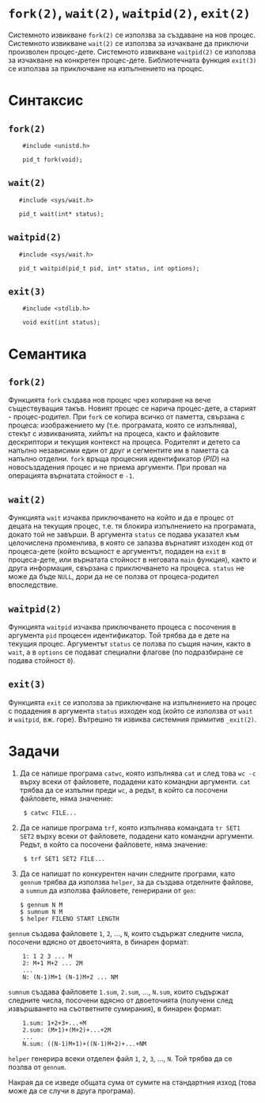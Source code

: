 # `fork(2)`, `wait(2)`, `waitpid(2)`, `exit(2)`

Системното извикване `fork(2)` се използва за създаване на нов процес.
Системното извикване `wait(2)` се използва за изчакване да приключи произволен процес-дете.
Системното извикване `waitpid(2)` се използва за изчакване на конкретен процес-дете.
Библиотечната функция `exit(3)` се използва за приключване на изпълнението на процес.


# Синтаксис

## `fork(2)`

		#include <unistd.h>

		pid_t fork(void);


## `wait(2)`

       #include <sys/wait.h>

       pid_t wait(int* status);


## `waitpid(2)`

       #include <sys/wait.h>

       pid_t waitpid(pid_t pid, int* status, int options);


## `exit(3)`

		#include <stdlib.h>

        void exit(int status);


# Семантика

## `fork(2)`

Функцията `fork` създава нов процес чрез копиране на вече съществуващия такъв.    Новият процес се нарича процес-дете, а старият - процес-родител.
При `fork` се копира всичко от паметта, свързана с процеса: изображението му (т.е. програмата, която се изпълнява), стекът с извикванията, хийпът на процеса, както и файловите дескриптори и текущия контекст на процеса.  Родителят и детето са напълно независими един от друг и сегментите им в паметта са напълно отделни.
`fork` връща процесния идентификатор (*PID*) на новосъздадения процес и не приема аргументи.  При провал на операцията върнатата стойност е `-1`.


## `wait(2)`

Функцията `wait` изчаква приключването на който и да е процес от децата на текущия процес, т.е. тя блокира изпълнението на програмата, докато той не завърши.  В аргумента `status` се подава указател към целочислена променлива, в която се запазва върнатият изходен код от процеса-дете (който всъщност е аргументът, подаден на `exit` в процеса-дете, или върнатата стойност в неговата `main` функция), както и друга информация, свързана с приключването на процеса.  `status` не може да бъде `NULL`, дори да не се ползва от процеса-родител впоследствие.


## `waitpid(2)`

Функцията `waitpid` изчаква приключването процеса с посочения в аргумента `pid` процесен идентификатор.  Той трябва да е дете на текущия процес.  Аргументът `status` се ползва по същия начин, както в `wait`, а в `options` се подават специални флагове (по подразбиране се подава стойност `0`).


## `exit(3)`

Функцията `exit` се използва за приключване на изпълнението на процес с подадения в аргумента `status` изходен код (който се използва от `wait` и `waitpid`, вж. горе).  Вътрешно тя извиква системния примитив `_exit(2)`.


# Задачи

1. Да се напише програма `catwc`, която изпълнява `cat` и след това `wc -c` върху всеки от файловете, подадени като командни аргументи.  `cat` трябва да се изпълни преди `wc`, а редът, в който са посочени файловете, няма значение:

		$ catwc FILE...

2. Да се напише програма `trf`, която изпълнява командата `tr SET1 SET2`  върху всеки от файловете, подадени като командни аргументи.  Редът, в който са посочени файловете, няма значение:

		$ trf SET1 SET2 FILE...

3.  Да се напишат по конкурентен начин следните програми, като `gennum` трябва да използва `helper`, за да създава отделните файлове, а `sumnum` да използва файловете, генерирани от `gen`:

        $ gennum N M
        $ sumnum N M
        $ helper FILENO START LENGTH

`gennum` създава файловете `1`, `2`, ..., `N`, които съдържат следните числа, посочени вдясно от двоеточията, в бинарен формат:

        1: 1 2 3 ... M
        2: M+1 M+2 ... 2M
        ...
        N: (N-1)M+1 (N-1)M+2 ... NM

`sumnum` създава файловете `1.sum`, `2.sum`, ..., `N.sum`, които съдържат следните числа, посочени вдясно от двоеточията (получени след извършването на съответните сумирания), в бинарен формат:

        1.sum: 1+2+3+...+M
        2.sum: (M+1)+(M+2)+...+2M
        ...
        N.sum: ((N-1)M+1)+((N-1)M+2)+...+NM

`helper` генерира всеки отделен файл `1`, `2`, `3`, ..., `N`.  Той трябва да се позлва от `gennum`.

Накрая да се изведе общата сума от сумите на стандартния изход (това може да се случи в друга програма).